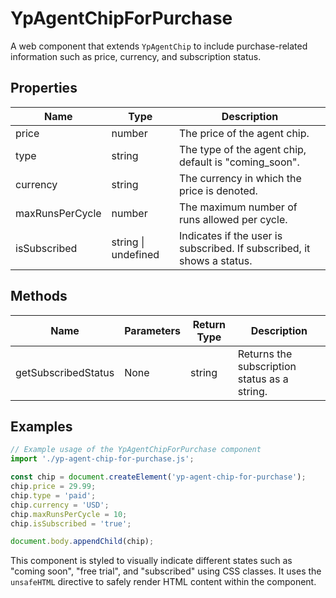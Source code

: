 # YpAgentChipForPurchase

A web component that extends `YpAgentChip` to include purchase-related information such as price, currency, and subscription status.

## Properties

| Name             | Type                | Description                                                                 |
|------------------|---------------------|-----------------------------------------------------------------------------|
| price            | number              | The price of the agent chip.                                                |
| type             | string              | The type of the agent chip, default is "coming_soon".                       |
| currency         | string              | The currency in which the price is denoted.                                 |
| maxRunsPerCycle  | number              | The maximum number of runs allowed per cycle.                               |
| isSubscribed     | string \| undefined | Indicates if the user is subscribed. If subscribed, it shows a status.      |

## Methods

| Name               | Parameters | Return Type | Description                                      |
|--------------------|------------|-------------|--------------------------------------------------|
| getSubscribedStatus | None       | string      | Returns the subscription status as a string.     |

## Examples

```typescript
// Example usage of the YpAgentChipForPurchase component
import './yp-agent-chip-for-purchase.js';

const chip = document.createElement('yp-agent-chip-for-purchase');
chip.price = 29.99;
chip.type = 'paid';
chip.currency = 'USD';
chip.maxRunsPerCycle = 10;
chip.isSubscribed = 'true';

document.body.appendChild(chip);
```

This component is styled to visually indicate different states such as "coming soon", "free trial", and "subscribed" using CSS classes. It uses the `unsafeHTML` directive to safely render HTML content within the component.
